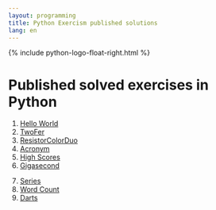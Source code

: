 ```yaml
---
layout: programming
title: Python Exercism published solutions
lang: en
---
```

{% include python-logo-float-right.html %}

# Published solved exercises in Python

<div class="row">
<!-- First Column -->
<div class="col">
  <ol start="1">
    <li><a href="https://exercism.io/tracks/python/exercises/hello-world/solutions/4e231d27e28f4aa18c1c21fa08c33676">Hello World</a></li>
    <li><a href="https://exercism.io/tracks/python/exercises/two-fer/solutions/b06555feaff2439c9b6c1fb1a3867efb">TwoFer</a></li>
    <li><a href="https://exercism.io/tracks/python/exercises/resistor-color-duo/solutions/e4f004531aaa48fc9e81b31dc696e048">ResistorColorDuo</a></li>
    <li><a href="https://exercism.io/tracks/python/exercises/acronym/solutions/3701878de4124d9c88a88dde5e321725">Acronym</a></li>
    <li><a href="https://exercism.io/tracks/python/exercises/high-scores/solutions/1b8060d54a714ca389fd5fe9fa34c45b">High Scores</a></li>
    <li><a href="https://exercism.io/tracks/python/exercises/gigasecond/solutions/a63ce7c406e143a6b9a33446d3c07811">Gigasecond</a></li>
  </ol>
</div>
<!-- Second Column -->
<div class="col">
  <ol start="7">
    <li><a href="https://exercism.io/tracks/python/exercises/series/solutions/2fbb5d3224eb4f478b7e90c759cbedad">Series</a></li>
    <li><a href="https://exercism.io/tracks/python/exercises/word-count/solutions/463c7480cfb547ee9c4ff6343cdb7ef5">Word Count</a></li>
    <li><a href="https://exercism.io/tracks/python/exercises/darts/solutions/265672dbf37e48968a7bf422518700e2">Darts</a></li>
  </ol>

</div>
<!-- Third Column -->
<div class="col">
  <ol start="13">
  </ol>
</div>

</div>

